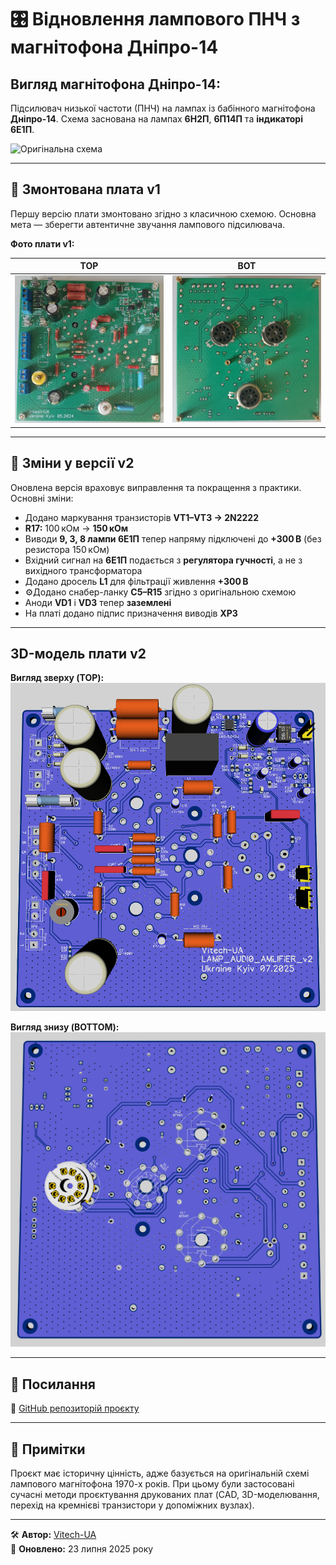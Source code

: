 # 🎛️ Відновлення лампового ПНЧ з магнітофона **Дніпро-14**

## Вигляд магнітофона Дніпро-14:

Підсилювач низької частоти (ПНЧ) на лампах із бабінного магнітофона **Дніпро-14**. Схема заснована на лампах **6Н2П**, **6П14П** та **індикаторі 6Е1П**.

![Оригінальна схема](https://user-images.githubusercontent.com/74230330/139736709-bcd875d5-7312-496f-84a5-193846110b37.jpg)

---

## 🔧 Змонтована плата **v1**

Першу версію плати змонтовано згідно з класичною схемою. Основна мета — зберегти автентичне звучання лампового підсилювача.

**Фото плати v1:**

| ТОР | BOT |
|------------|-----------|
| ![V1 Front](https://github.com/Vitech-UA/Lamp_audio_amplifier_6P14P_6N2P/blob/master/MEDIA/20250723_142210.jpg) | ![V1 Rear](https://github.com/Vitech-UA/Lamp_audio_amplifier_6P14P_6N2P/blob/master/MEDIA/20250723_142150.jpg) |

---

## 🔁 Зміни у версії **v2**

Оновлена версія враховує виправлення та покращення з практики. Основні зміни:

- Додано маркування транзисторів **VT1–VT3 → 2N2222**
- **R17:** 100 кОм → **150 кОм**
- Виводи **9, 3, 8 лампи 6Е1П** тепер напряму підключені до **+300 В** (без резистора 150 кОм)
- Вхідний сигнал на **6Е1П** подається з **регулятора гучності**, а не з вихідного трансформатора
- Додано дросель **L1** для фільтрації живлення **+300 В**
- ⚙Додано снабер-ланку **C5–R15** згідно з оригінальною схемою
- Аноди **VD1** і **VD3** тепер **заземлені**
- На платі додано підпис призначення виводів **XP3**

---

## 3D-модель плати **v2**

**Вигляд зверху (TOP):**  
![3D Top](https://github.com/Vitech-UA/Lamp_audio_amplifier_6P14P_6N2P/blob/master/MEDIA/2025-07-23_14-13-58.jpg)

**Вигляд знизу (BOTTOM):**  
![3D Bottom](https://github.com/Vitech-UA/Lamp_audio_amplifier_6P14P_6N2P/blob/master/MEDIA/2025-07-23_14-14-08.jpg)

---

## 📎 Посилання

🔗 [GitHub репозиторій проєкту](https://github.com/Vitech-UA/Lamp_audio_amplifier_6P14P_6N2P)

---

## 📢 Примітки

Проєкт має історичну цінність, адже базується на оригінальній схемі лампового магнітофона 1970-х років. При цьому були застосовані сучасні методи проєктування друкованих плат (CAD, 3D-моделювання, перехід на кремнієві транзистори у допоміжних вузлах).

---

🛠 **Автор:** [Vitech-UA](https://github.com/Vitech-UA)  
📅 **Оновлено:** 23 липня 2025 року
